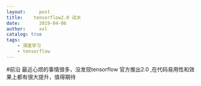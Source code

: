 ```yaml
---
layout:     post
title:    tensorflow2.0 试水
date:       2019-04-06
author:     xxl
catalog: true
tags:
    - 深度学习
    - tensorflow
---
```


#前沿
   最近心烦的事情很多，没发现tensorflow 官方推出2.0 ,在代码易用性和效果上都有很大提升，值得期待

